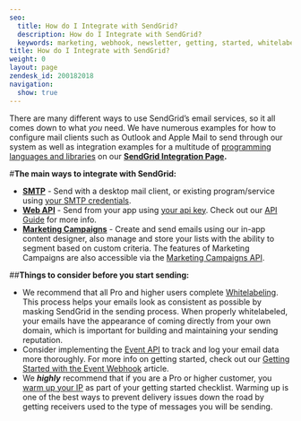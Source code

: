 ```yaml
---
seo:
  title: How do I Integrate with SendGrid?
  description: How do I Integrate with SendGrid?
  keywords: marketing, webhook, newsletter, getting, started, whitelabel, getting_started, email, api, integration, smtp, what, warm
title: How do I Integrate with SendGrid?
weight: 0
layout: page
zendesk_id: 200182018
navigation:
  show: true
---
```


There are many different ways to use SendGrid’s email services, so it all comes down to what _you_ need. We have numerous examples for how to configure mail clients such as Outlook and Apple Mail to send through our system as well as integration examples for a multitude of [programming languages and libraries](https://sendgrid.com/docs/Integrate/libraries.html) on our  **[SendGrid Integration Page](http://sendgrid.com/docs/Integrate/index.html).**

#**The main ways to integrate with SendGrid:**

- **[SMTP]({{root_url}}/Classroom/Basics/Email_Infrastructure/what_is_smtp.html)** - Send with a desktop mail client, or existing program/service using [your SMTP credentials]({{root_url}}/Classroom/Basics/Email_Infrastructure/recommended_smtp_settings.html).
- **[Web API](https://sendgrid.com/docs/API_Reference/Web_API/index.html)** - Send from your app using  [your api key]({{root_url}}/Classroom/Basics/API/what_is_my_api_key.html). Check out our [API Guide](http://go.sendgrid.com/rs/sendgrid/images/SendGrid_API_Guide-101.pdf) for more info.
- **[Marketing Campaigns](https://sendgrid.com/docs/User_Guide/Marketing_Campaigns/index.html)** - Create and send emails using our in-app content designer, also manage and store your lists with the ability to segment based on custom criteria. The features of Marketing Campaigns are also accessible via the [Marketing Campaigns API](https://sendgrid.com/docs/API_Reference/Web_API_v3/Marketing_Campaigns/campaigns.html).



##**Things to consider before you start sending:**

- We recommend that all Pro and higher users complete [Whitelabeling]({{root_url}}/Classroom/Deliver/Delivery_Introduction/all_you_need_to_know_about_whitelabeling.html). This process helps your emails look as consistent as possible by masking SendGrid in the sending process. When properly whitelabeled, your emails have the appearance of coming directly from your own domain, which is important for building and maintaining your sending reputation.
- Consider implementing the [Event API]({{root_url}}/API_Reference/Event_Webhook/event.html) to track and log your email data more thoroughly. For more info on getting started, check out our [Getting Started with the Event Webhook]({{root_url}}/API_Reference/Event_Webhook/getting_started_event_webhook.html) article.
- We _**highly**_ recommend that if you are a Pro or higher customer, you [warm up your IP](https://sendgrid.com/docs/User_Guide/warming_up.html) as part of your getting started checklist. Warming up is one of the best ways to prevent delivery issues down the road by getting receivers used to the type of messages you will be sending.

